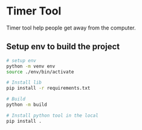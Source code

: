 # Timer Tool
Timer tool help people get away from the computer.

## Setup env to build the project

```bash
# setup env
python -m venv env
source ./env/bin/activate

# Install lib
pip install -r requirements.txt

# Build
python -m build

# Install python tool in the local
pip install .
```